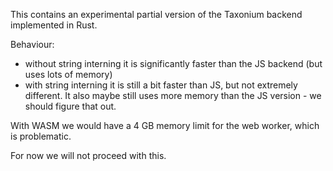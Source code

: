 This contains an experimental partial version of the Taxonium backend implemented in Rust.

Behaviour:
- without string interning it is significantly faster than the JS backend (but uses lots of memory)
- with string interning it is still a bit faster than JS, but not extremely different. It also maybe still uses more memory than the JS version - we should figure that out.

With WASM we would have a 4 GB memory limit for the web worker, which is problematic.

For now we will not proceed with this.
